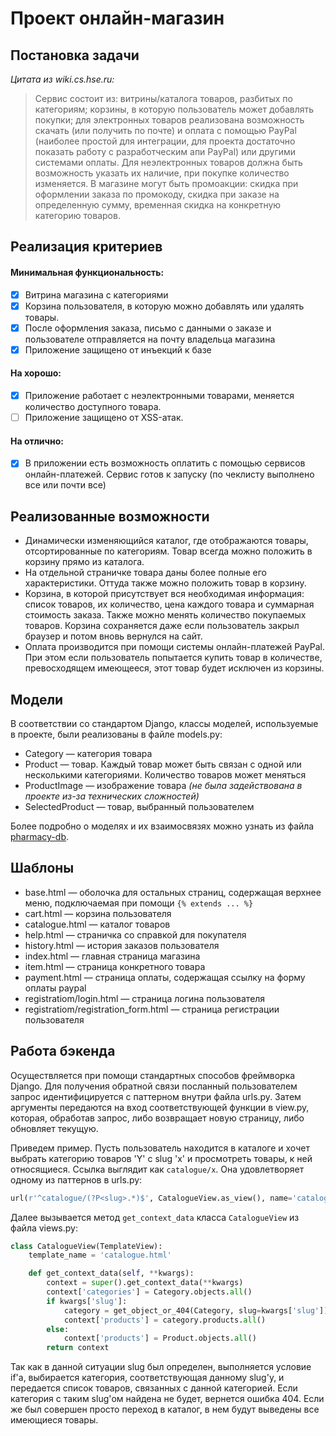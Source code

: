 # Проект онлайн-магазин

## Постановка задачи

*Цитата из wiki.cs.hse.ru:*

> Сервис состоит из: витрины/каталога товаров, разбитых по категориям; корзины, в которую пользователь может добавлять покупки; для электронных товаров реализована возможность скачать (или получить по почте) и оплата с помощью PayPal (наиболее простой для интеграции, для проекта достаточно показать работу с разработческим апи PayPal) или другими системами оплаты. Для неэлектронных товаров должна быть возможность указать их наличие, при покупке количество изменяется. В магазине могут быть промоакции: скидка при оформлении заказа по промокоду, скидка при заказе на определенную сумму, временная скидка на конкретную категорию товаров.

## Реализация критериев

#### Минимальная функциональность:

- [x] Витрина магазина с категориями
- [x] Корзина пользователя, в которую можно добавлять или удалять товары.
- [x] После оформления заказа, письмо с данными о заказе и пользователе отправляется на почту владельца магазина
- [x] Приложение защищено от инъекций к базе

#### На хорошо: 

- [x] Приложение работает с неэлектронными товарами, меняется количество доступного товара.
- [ ] Приложение защищено от XSS-атак.	

#### На отлично:

- [x] В приложении есть возможность оплатить с помощью сервисов онлайн-платежей.
      Сервис готов к запуску (по чеклисту выполнено все или почти все)

## Реализованные возможности

- Динамически изменяющийся каталог, где отображаются товары, отсортированные по категориям. Товар всегда можно положить в корзину прямо из каталога.
- На отдельной страничке товара даны более полные его характеристики. Оттуда также можно положить товар в корзину.
- Корзина,  в которой присутствует вся необходимая информация: список товаров, их количество, цена каждого товара и суммарная стоимость заказа. Также можно менять количество покупаемых товаров. Корзина сохраняется даже если пользователь закрыл браузер и потом вновь вернулся на сайт.
- Оплата производится при помощи системы онлайн-платежей PayPal. При этом если пользователь попытается купить товар в количестве, превосходящем имеющееся, этот товар будет исключен из корзины.

## Модели

В соответствии со стандартом Django, классы моделей, используемые в проекте, были реализованы в файле models.py:

- Category — категория товара
- Product — товар. Каждый товар может быть связан с одной или несколькими категориями. Количество товаров может меняться
- ProductImage — изображение товара *(не была задействована в проекте из-за технических сложностей)*
- SelectedProduct — товар, выбранный пользователем

Более подробно о моделях и их взаимосвязях можно узнать из файла [pharmacy-db](./schemes/pharmacy-db.png).

## Шаблоны

- base.html — оболочка для остальных страниц, содержащая верхнее меню, подключаемая при помощи `{% extends ... %}`
- cart.html — корзина пользователя
- catalogue.html — каталог товаров
- help.html — страничка со справкой для покупателя
- history.html — история заказов пользователя
- index.html — главная страница магазина
- item.html — страница конкретного товара
- payment.html — страница оплаты, содержащая ссылку на форму оплаты paypal
- registratiom/login.html — страница логина пользователя
- registratiom/registration_form.html — страница регистрации пользователя

## Работа бэкенда

Осуществляется при помощи стандартных способов фреймворка Django. Для получения обратной связи посланный пользователем запрос идентифицируется с паттерном внутри файла urls.py. Затем аргументы передаются на вход соответствующей функции в view.py, которая, обработав запрос, либо возвращает новую страницу, либо обновляет текущую.

Приведем пример. Пусть пользователь находится в каталоге и хочет выбрать категорию товаров 'Y' с slug 'x' и просмотреть товары, к ней относящиеся. Ссылка выглядит как `catalogue/x`.  Она удовлетворяет одному из паттернов в urls.py:

```python
url(r'^catalogue/(?P<slug>.*)$', CatalogueView.as_view(), name='catalogue')
```

Далее вызывается метод `get_context_data` класса `CatalogueView` из файла views.py:

```python
class CatalogueView(TemplateView):
    template_name = 'catalogue.html'

    def get_context_data(self, **kwargs):
        context = super().get_context_data(**kwargs)
        context['categories'] = Category.objects.all()
        if kwargs['slug']:
            category = get_object_or_404(Category, slug=kwargs['slug'])
            context['products'] = category.products.all()
        else:
            context['products'] = Product.objects.all()
        return context
```

Так как в данной ситуации slug был определен, выполняется условие if'а, выбирается категория, соответствующая данному slug'у, и передается список товаров, связанных с данной категорией. Если категория с таким slug'ом найдена не будет, вернется ошибка 404. Если же был совершен просто переход в каталог, в нем будут выведены все имеющиеся товары.